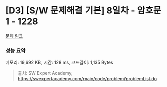 # [D3] [S/W 문제해결 기본] 8일차 - 암호문1 - 1228 

[문제 링크](https://swexpertacademy.com/main/code/problem/problemDetail.do?contestProbId=AV14w-rKAHACFAYD) 

### 성능 요약

메모리: 19,692 KB, 시간: 128 ms, 코드길이: 1,135 Bytes



> 출처: SW Expert Academy, https://swexpertacademy.com/main/code/problem/problemList.do